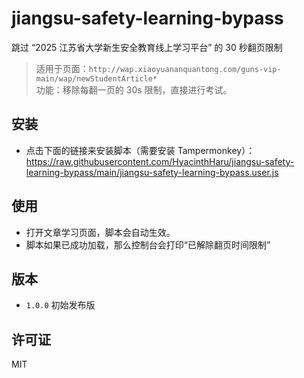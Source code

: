 # jiangsu-safety-learning-bypass
跳过 “2025 江苏省大学新生安全教育线上学习平台” 的 30 秒翻页限制

> 适用于页面：`http://wap.xiaoyuananquantong.com/guns-vip-main/wap/newStudentArticle*`  
> 功能：移除每翻一页的 30s 限制，直接进行考试。
## 安装
- 点击下面的链接来安装脚本（需要安装 Tampermonkey）：  
  https://raw.githubusercontent.com/HyacinthHaru/jiangsu-safety-learning-bypass/main/jiangsu-safety-learning-bypass.user.js

## 使用
- 打开文章学习页面，脚本会自动生效。
- 脚本如果已成功加载，那么控制台会打印“已解除翻页时间限制”

## 版本
- `1.0.0` 初始发布版

## 许可证
MIT
